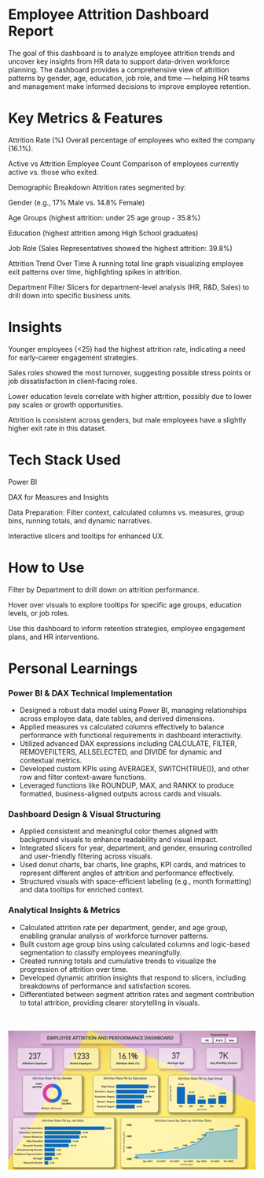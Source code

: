 # Employee Attrition Dashboard Report
The goal of this dashboard is to analyze employee attrition trends and uncover key insights from HR data to support data-driven workforce planning. The dashboard provides a comprehensive view of attrition patterns by gender, age, education, job role, and time — helping HR teams and management make informed decisions to improve employee retention.

# Key Metrics & Features
Attrition Rate (%)
Overall percentage of employees who exited the company (16.1%).

Active vs Attrition Employee Count
Comparison of employees currently active vs. those who exited.

Demographic Breakdown
Attrition rates segmented by:

Gender (e.g., 17% Male vs. 14.8% Female)

Age Groups (highest attrition: under 25 age group - 35.8%)

Education (highest attrition among High School graduates)

Job Role (Sales Representatives showed the highest attrition: 39.8%)

Attrition Trend Over Time
A running total line graph visualizing employee exit patterns over time, highlighting spikes in attrition.

Department Filter
Slicers for department-level analysis (HR, R&D, Sales) to drill down into specific business units.

# Insights
Younger employees (<25) had the highest attrition rate, indicating a need for early-career engagement strategies.

Sales roles showed the most turnover, suggesting possible stress points or job dissatisfaction in client-facing roles.

Lower education levels correlate with higher attrition, possibly due to lower pay scales or growth opportunities.

Attrition is consistent across genders, but male employees have a slightly higher exit rate in this dataset.

# Tech Stack Used
Power BI

DAX for Measures and Insights

Data Preparation: Filter context, calculated columns vs. measures, group bins, running totals, and dynamic narratives.

Interactive slicers and tooltips for enhanced UX.

# How to Use
Filter by Department to drill down on attrition performance.

Hover over visuals to explore tooltips for specific age groups, education levels, or job roles.

Use this dashboard to inform retention strategies, employee engagement plans, and HR interventions.


# Personal Learnings

### Power BI & DAX Technical Implementation
- Designed a robust data model using Power BI, managing relationships across employee data, date tables, and derived dimensions.
- Applied measures vs calculated columns effectively to balance performance with functional requirements in dashboard interactivity.
- Utilized advanced DAX expressions including CALCULATE, FILTER, REMOVEFILTERS, ALLSELECTED, and DIVIDE for dynamic and contextual metrics.
- Developed custom KPIs using AVERAGEX, SWITCH(TRUE()), and other row and filter context-aware functions.
- Leveraged functions like ROUNDUP, MAX, and RANKX to produce formatted, business-aligned outputs across cards and visuals.

### Dashboard Design & Visual Structuring
- Applied consistent and meaningful color themes aligned with background visuals to enhance readability and visual impact.
- Integrated slicers for year, department, and gender, ensuring controlled and user-friendly filtering across visuals.
- Used donut charts, bar charts, line graphs, KPI cards, and matrices to represent different angles of attrition and performance effectively.
- Structured visuals with space-efficient labeling (e.g., month formatting) and data tooltips for enriched context.

### Analytical Insights & Metrics
- Calculated attrition rate per department, gender, and age group, enabling granular analysis of workforce turnover patterns.
- Built custom age group bins using calculated columns and logic-based segmentation to classify employees meaningfully.
- Created running totals and cumulative trends to visualize the progression of attrition over time.
- Developed dynamic attrition insights that respond to slicers, including breakdowns of performance and satisfaction scores.
- Differentiated between segment attrition rates and segment contribution to total attrition, providing clearer storytelling in visuals.

<br><br>
![Dashboard Preview](Resources/Emp_Attrition.png)

